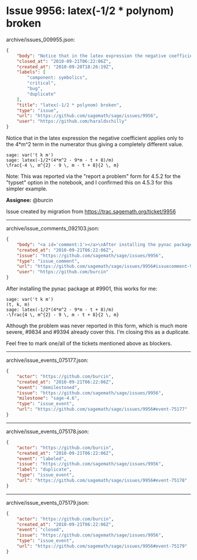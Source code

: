 # Issue 9956: latex(-1/2 * polynom) broken

archive/issues_009955.json:
```json
{
    "body": "Notice that in the latex expression the negative coefficient applies only to the 4*m^2 term in the numerator thus giving a completely different value.\n\n```\nsage: var('t k m')\nsage: latex(-1/2*(4*m^2 - 9*m - t + 8)/m)\n\\frac{-4 \\, m^{2} - 9 \\, m - t + 8}{2 \\, m}\n```\n\nNote: This was reported via the \"report a problem\" form for 4.5.2 for the \"typset\" option in the notebook, and I confirmed this on 4.5.3 for this simpler example.\n\n**Assignee:** @burcin\n\nIssue created by migration from https://trac.sagemath.org/ticket/9956\n\n",
    "closed_at": "2010-09-21T06:22:06Z",
    "created_at": "2010-09-20T18:26:19Z",
    "labels": [
        "component: symbolics",
        "critical",
        "bug",
        "duplicate"
    ],
    "title": "latex(-1/2 * polynom) broken",
    "type": "issue",
    "url": "https://github.com/sagemath/sage/issues/9956",
    "user": "https://github.com/haraldschilly"
}
```
Notice that in the latex expression the negative coefficient applies only to the 4*m^2 term in the numerator thus giving a completely different value.

```
sage: var('t k m')
sage: latex(-1/2*(4*m^2 - 9*m - t + 8)/m)
\frac{-4 \, m^{2} - 9 \, m - t + 8}{2 \, m}
```

Note: This was reported via the "report a problem" form for 4.5.2 for the "typset" option in the notebook, and I confirmed this on 4.5.3 for this simpler example.

**Assignee:** @burcin

Issue created by migration from https://trac.sagemath.org/ticket/9956





---

archive/issue_comments_092103.json:
```json
{
    "body": "<a id='comment:1'></a>\nAfter installing the pynac package at #9901, this works for me:\n\n```\nsage: var('t k m')\n(t, k, m)\nsage: latex(-1/2*(4*m^2 - 9*m - t + 8)/m)\n-\\frac{4 \\, m^{2} - 9 \\, m - t + 8}{2 \\, m}\n```\n\nAlthough the problem was never reported in this form, which is much more severe, #9834 and #9394 already cover this. I'm closing this as a duplicate.\n\nFeel free to mark one/all of the tickets mentioned above as blockers.",
    "created_at": "2010-09-21T06:22:06Z",
    "issue": "https://github.com/sagemath/sage/issues/9956",
    "type": "issue_comment",
    "url": "https://github.com/sagemath/sage/issues/9956#issuecomment-92103",
    "user": "https://github.com/burcin"
}
```

<a id='comment:1'></a>
After installing the pynac package at #9901, this works for me:

```
sage: var('t k m')
(t, k, m)
sage: latex(-1/2*(4*m^2 - 9*m - t + 8)/m)
-\frac{4 \, m^{2} - 9 \, m - t + 8}{2 \, m}
```

Although the problem was never reported in this form, which is much more severe, #9834 and #9394 already cover this. I'm closing this as a duplicate.

Feel free to mark one/all of the tickets mentioned above as blockers.



---

archive/issue_events_075177.json:
```json
{
    "actor": "https://github.com/burcin",
    "created_at": "2010-09-21T06:22:06Z",
    "event": "demilestoned",
    "issue": "https://github.com/sagemath/sage/issues/9956",
    "milestone": "sage-4.6",
    "type": "issue_event",
    "url": "https://github.com/sagemath/sage/issues/9956#event-75177"
}
```



---

archive/issue_events_075178.json:
```json
{
    "actor": "https://github.com/burcin",
    "created_at": "2010-09-21T06:22:06Z",
    "event": "labeled",
    "issue": "https://github.com/sagemath/sage/issues/9956",
    "label": "duplicate",
    "type": "issue_event",
    "url": "https://github.com/sagemath/sage/issues/9956#event-75178"
}
```



---

archive/issue_events_075179.json:
```json
{
    "actor": "https://github.com/burcin",
    "created_at": "2010-09-21T06:22:06Z",
    "event": "closed",
    "issue": "https://github.com/sagemath/sage/issues/9956",
    "type": "issue_event",
    "url": "https://github.com/sagemath/sage/issues/9956#event-75179"
}
```
